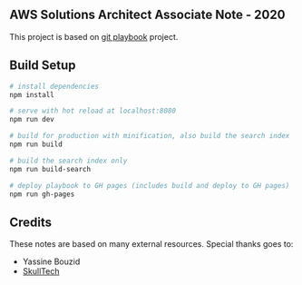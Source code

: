 
## AWS Solutions Architect Associate Note - 2020
This project is based on [git playbook](https://github.com/thomasreinecke/git-playbook) project.

## Build Setup

``` bash
# install dependencies
npm install

# serve with hot reload at localhost:8080
npm run dev

# build for production with minification, also build the search index
npm run build

# build the search index only
npm run build-search

# deploy playbook to GH pages (includes build and deploy to GH pages)
npm run gh-pages
```

## Credits
These notes are based on many external resources. Special thanks goes to:
* Yassine Bouzid
* [SkullTech](https://github.com/SkullTech/aws-solutions-architect-associate-notes)
